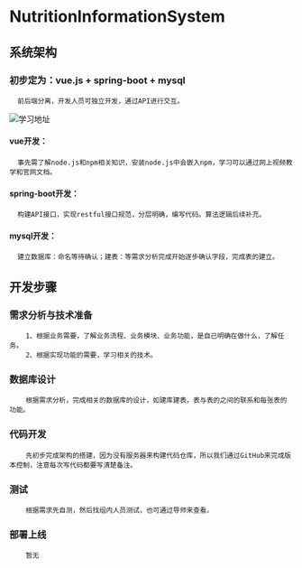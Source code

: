 # NutritionInformationSystem 

## 系统架构

   ### 初步定为：vue.js + spring-boot + mysql
   
      前后端分离，开发人员可独立开发，通过API进行交互。
   ![学习地址](https://juejin.im/post/59097cd7a22b9d0065fb61d2#heading-0)
   
   #### vue开发：
   
      事先需了解node.js和npm相关知识，安装node.js中会嵌入npm，学习可以通过网上视频教学和官网文档。
    
   #### spring-boot开发：
   
      构建API接口，实现restful接口规范，分层明确，编写代码。算法逻辑后续补充。
      
   #### mysql开发：
   
      建立数据库：命名等待确认；建表：等需求分析完成开始逐步确认字段，完成表的建立。
      
## 开发步骤

   ### 需求分析与技术准备
   
        1、根据业务需要，了解业务流程、业务模块、业务功能，是自己明确在做什么，了解任务。
        2、根据实现功能的需要，学习相关的技术。
     
   ### 数据库设计
   
        根据需求分析，完成相关的数据库的设计，如建库建表，表与表的之间的联系和每张表的功能。
        
   ### 代码开发
   
        先初步完成架构的搭建，因为没有服务器来构建代码仓库，所以我们通过GitHub来完成版本控制，注意每次写代码都要写清楚备注。
        
   ### 测试
   
        根据需求先自测，然后找组内人员测试，也可通过导师来查看。
        
   ### 部署上线
   
        暂无
   
        

